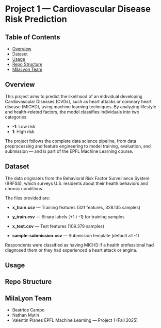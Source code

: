 # Project 1 — Cardiovascular Disease Risk Prediction
## Table of Contents

- [Overview](#overview)
- [Dataset](#dataset)
- [Usage](#usage)
- [Repo Structure](#repo-structure)
- [MilaLyon Team](#milalyon-team)
  
## Overview

This project aims to predict the likelihood of an individual developing Cardiovascular Diseases (CVDs), such as heart attacks or coronary heart disease (MICHD), using machine learning techniques. By analyzing lifestyle and health-related factors, the model classifies individuals into two categories:

- **-1**: Low risk
- **1**: High risk

The project follows the complete data science pipeline, from data preprocessing and feature engineering to model training, evaluation, and submission — and is part of the EPFL Machine Learning course.

## Dataset

The data originates from the Behavioral Risk Factor Surveillance System (BRFSS), which surveys U.S. residents about their health behaviors and chronic conditions.

The files provided are:

- **x_train.csv** — Training features (321 features, 328.135 samples)

- **y_train.csv** — Binary labels (+1 / -1) for training samples

- **x_test.csv** — Test features (109.379 samples)

- **sample-submission.csv** — Submission template (default all -1)

Respondents were classified as having MICHD if a health professional had diagnosed them or they had experienced a heart attack or angina.

## Usage

## Repo Structure

## MilaLyon Team

- Beatrice Campo
- Nathan Mutin
- Valentin Planes
EPFL Machine Learning — Project 1 (Fall 2025)
